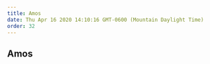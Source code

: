 ```yaml
---
title: Amos
date: Thu Apr 16 2020 14:10:16 GMT-0600 (Mountain Daylight Time)
order: 32
---
```


## Amos
